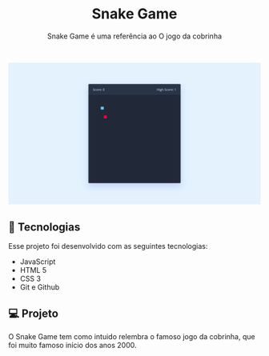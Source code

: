 <h1 align="center">Snake Game</h1>

<p align="center">Snake Game é uma referência ao O jogo da cobrinha<br/>
</p>

<br>

<p align="center">
  <img alt="Snake Gamer" src="img/snake.png" width="100%" height="70%">
</p>

## 🚀 Tecnologias

Esse projeto foi desenvolvido com as seguintes tecnologias:

- JavaScript 
- HTML 5
- CSS 3
- Git e Github

## 💻 Projeto

O Snake Game tem como intuido relembra o famoso jogo da cobrinha, que foi muito famoso
início dos anos 2000.

